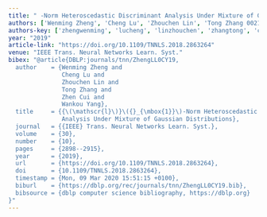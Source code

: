 ```yaml
---
title: " -Norm Heteroscedastic Discriminant Analysis Under Mixture of Gaussian Distributions"
authors: ['Wenming Zheng', 'Cheng Lu', 'Zhouchen Lin', 'Tong Zhang 0021', 'Zhen Cui', 'Wankou Yang']
authors-key: ['zhengwenming', 'lucheng', 'linzhouchen', 'zhangtong', 'cuizhen', 'yangwankou']
year: "2019"
article-link: "https://doi.org/10.1109/TNNLS.2018.2863264"
venue: "IEEE Trans. Neural Networks Learn. Syst."
bibex: "@article{DBLP:journals/tnn/ZhengLL0CY19,
  author    = {Wenming Zheng and
               Cheng Lu and
               Zhouchen Lin and
               Tong Zhang and
               Zhen Cui and
               Wankou Yang},
  title     = {{\(\mathscr{l}\)}\({}_{\mbox{1}}\)-Norm Heteroscedastic Discriminant
               Analysis Under Mixture of Gaussian Distributions},
  journal   = {{IEEE} Trans. Neural Networks Learn. Syst.},
  volume    = {30},
  number    = {10},
  pages     = {2898--2915},
  year      = {2019},
  url       = {https://doi.org/10.1109/TNNLS.2018.2863264},
  doi       = {10.1109/TNNLS.2018.2863264},
  timestamp = {Mon, 09 Mar 2020 15:51:15 +0100},
  biburl    = {https://dblp.org/rec/journals/tnn/ZhengLL0CY19.bib},
  bibsource = {dblp computer science bibliography, https://dblp.org}
}"
---
```

